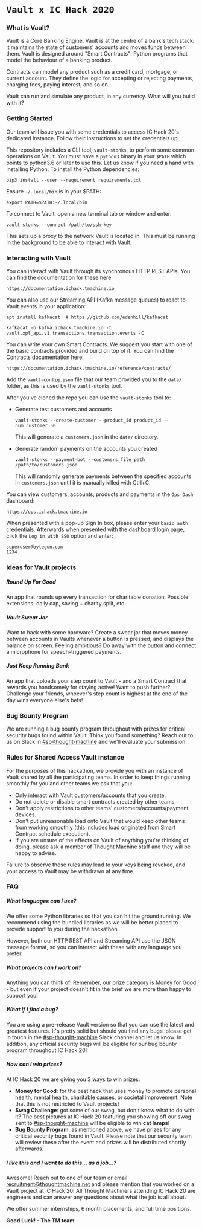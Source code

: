 # `Vault x IC Hack 2020`

### What is Vault?
Vault is a Core Banking Engine. Vault is at the centre of a bank's tech stack: it maintains the state of customers' accounts and moves funds between them. Vault is designed around "Smart Contracts": Python programs that model the behaviour of a banking product.

Contracts can model any product such as a credit card, mortgage, or current account. They define the logic for accepting or rejecting payments, charging fees, paying interest, and so on.

Vault can run and simulate any product, in any currency. What will you build with it?


### Getting Started
Our team will issue you with some credentials to access IC Hack 20's dedicated instance.
Follow their instructions to set the credentials up.

This repository includes a CLI tool, `vault-stonks`, to perform some common operations on Vault.
You must have a `python3` binary in your `$PATH` which points to python3.6 or later to use this.
Let us know if you need a hand with installing Python.
To install the Python dependencies:
```
pip3 install --user --requirement requirements.txt
```

Ensure `~/.local/bin` is in your $PATH:
```
export PATH=$PATH:~/.local/bin
```

To connect to Vault, open a new terminal tab or window and enter:
```
vault-stonks --connect /path/to/ssh-key
```
This sets up a proxy to the network Vault is located in. This must be running in the background to be able to interact with Vault.


### Interacting with Vault
You can interact with Vault through its synchronous HTTP REST APIs. You can find the documentation for these here
```
https://documentation.ichack.tmachine.io
```

You can also use our Streaming API (Kafka message queues) to react to Vault events in your application:
```
apt install kafkacat  # https://github.com/edenhill/kafkacat

kafkacat -b kafka.ichack.tmachine.io -t vault.xpl_api.v1.transactions.transaction.events -C
```
You can write your own Smart Contracts. We suggest you start with one of the basic contracts provided and build on top of it.
You can find the Contracts documentation here:
```
https://documentation.ichack.tmachine.io/reference/contracts/
```
Add the `vault-config.json` file that our team provided you to the `data/` folder, as this is used by the `vault-stonks` tool.

After you've cloned the repo you can use the `vault-stonks` tool to:
- Generate test customers and accounts
    ```
    vault-stonks --create-customer --product_id product_id --num_customer 50
    ```
    This will generate a `customers.json` in the `data/` directory.

- Generate random payments on the accounts you created
    ```
    vault-stonks --payment-bot --customers_file_path /path/to/customers.json
    ```
    This will randomly generate payments between the specified accounts in `customers.json` until it is manually killed with Ctrl+C.

You can view customers, accounts, products and payments in the `Ops-Dash` dashboard:

```
https://ops.ichack.tmachine.io
```

When presented with a pop-up Sign In box, please enter your `basic_auth` credentials. Afterwards when presented with the dashboard login page, click the `Log in with SSO` option and enter:
```
superuser@bytegun.com
1234
```


### Ideas for Vault projects

##### Round Up For Good
An app that rounds up every transaction for charitable donation.
Possible extensions: daily cap, saving + charity split, etc.

##### Vault Swear Jar
Want to hack with some hardware? Create a swear jar that moves money between accounts in Vaults whenever a button is pressed, and displays the balance on screen.
Feeling ambitious? Do away with the button and connect a microphone for speech-triggered payments.

##### Just Keep Running Bank
An app that uploads your step count to Vault - and a Smart Contract that rewards you handsomely for staying active!
Want to push further? Challenge your friends, whoever's step count is highest at the end of the day wins everyone else's bets!

### Bug Bounty Program
We are running a bug bounty program throughout with prizes for critical security bugs found within Vault. Think you found something? Reach out to us on Slack in [#sp-thought-machine](https://ichack20.slack.com/messages/sp-thought-machine) and we'll evaluate your submission.

### Rules for Shared Access Vault instance
For the purposes of this hackathon, we provide you with an instance of Vault shared by all the participating teams.
In order to keep things running smoothly for you and other teams we ask that you:
- Only interact with Vault customers/accounts that you create.
- Do not delete or disable smart contracts created by other teams.
- Don't apply restrictions to other teams' customers/accounts/payment devices.
- Don't put unreasonable load onto Vault that would keep other teams from working smoothly (this includes load originated from Smart Contract schedule execution).
-  If you are unsure of the effects on Vault of anything you're thinking of doing, please ask a member of Thought Machine staff and they will be happy to advise.

Failure to observe these rules may lead to your keys being revoked, and your access to Vault may be withdrawn at any time.

### FAQ

##### What languages can I use?
We offer some Python libraries so that you can hit the ground running.
We recommend using the bundled libraries as we will be better placed to provide support to you during the hackathon.

However, both our HTTP REST API and Streaming API use the JSON message format, so you can interact with these with any language you prefer.

##### What projects can I work on?
Anything you can think of! Remember, our prize category is Money for Good - but even if your project doesn't fit in the brief we are more than happy to support you!

##### What if I find a bug?
You are using a pre-release Vault version so that you can use the latest and greatest features. It's pretty solid but should you find any bugs, please get in touch in the [#sp-thought-machine](https://ichack20.slack.com/messages/sp-thought-machine) Slack channel and let us know. In addition, any crticial security bugs will be eligible for our bug bounty program throughout IC Hack 20!

##### How can I win prizes?
At IC Hack 20 we are giving you 3 ways to win prizes:
- **Money for Good**: for the best hack that uses money to promote personal health, mental health, charitable causes, or societal improvement. Note that this is not restricted to Vault projects!
- **Swag Challenge**: got some of our swag, but don't know what to do with it? The best pictures at IC Hack 20 featuring you showing off our swag sent to [#sp-thought-machine](https://ichack20.slack.com/messages/sp-thought-machine) will be eligible to win **cat lamps**!
- **Bug Bounty Program**: as mentioned above, we have prizes for any critical security bugs found in Vault. Please note that our security team will review these after the event and prizes will be distributed shortly afterwards.

##### I like this and I want to do this... as a job...?
Awesome! Reach out to one of our team or email recruitment@thoughtmachine.net and please mention that you worked on a Vault project at IC Hack 20!
All Thought Machiners attending IC Hack 20 are engineers and can answer any questions about what the job is all about.

We offer summer internships, 6 month placements, and full time positions.


**Good Luck! - The TM team**
